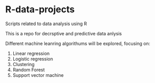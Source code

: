 # R-data-projects
Scripts related to data analysis using R

This is a repo for decrsptive and predictive data anlysis 

Different machine leanring algorithums will be explored, focusing on:
1. Linear regression 
2. Logistic regression 
3. Clustering
4. Random Forest
5. Support vector machine 